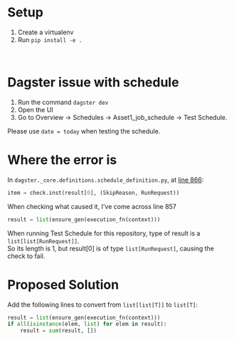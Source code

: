 # Setup

1. Create a virtualenv
2. Run `pip install -e .`
<br>

# Dagster issue with schedule

1. Run the command `dagster dev`
2. Open the UI
3. Go to Overview -> Schedules -> Asset1_job_schedule -> Test Schedule.

Please use `date = today` when testing the schedule.

# Where the error is

In `dagster._core.definitions.schedule_definition.py`, at [line 866](https://github.com/dagster-io/dagster/blob/master/python_modules/dagster/dagster/_core/definitions/schedule_definition.py#L866):
```py
item = check.inst(result[0], (SkipReason, RunRequest))
```

When checking what caused it, I've come across line 857
```py
result = list(ensure_gen(execution_fn(context)))
```

When running Test Schedule for this repository, type of result is a `list[list[RunRequest]]`.<br>
So its length is 1, but result[0] is of type `list[RunRequest]`, causing the check to fail.

# Proposed Solution

Add the following lines to convert from `list[list[T]]` to `list[T]`:

```py
result = list(ensure_gen(execution_fn(context)))
if all(isinstance(elem, list) for elem in result):
    result = sum(result, [])
```
